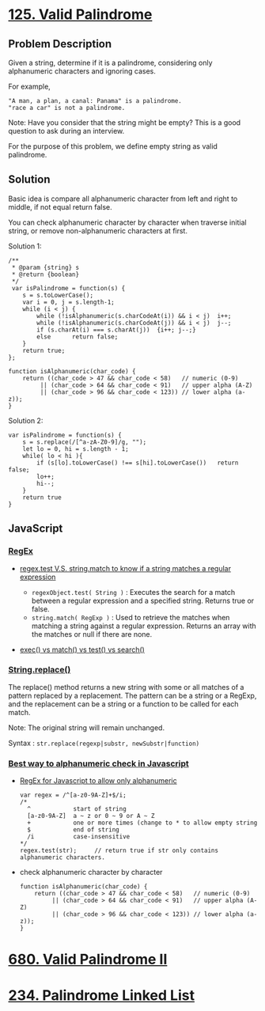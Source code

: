 # [125. Valid Palindrome](https://leetcode.com/problems/valid-palindrome/description/)
## Problem Description
Given a string, determine if it is a palindrome, considering only alphanumeric characters and ignoring cases.

For example,
```
"A man, a plan, a canal: Panama" is a palindrome.
"race a car" is not a palindrome.
```
Note:
Have you consider that the string might be empty? This is a good question to ask during an interview.

For the purpose of this problem, we define empty string as valid palindrome.

## Solution
Basic idea is compare all alphanumeric character from left and right to middle, if not equal return false.

You can check alphanumeric character by character when traverse initial string, or remove non-alphanumeric characters at first.

Solution 1:
```
/**
 * @param {string} s
 * @return {boolean}
 */
 var isPalindrome = function(s) {
    s = s.toLowerCase();
    var i = 0, j = s.length-1;
    while (i < j) {
        while (!isAlphanumeric(s.charCodeAt(i)) && i < j)  i++;
        while (!isAlphanumeric(s.charCodeAt(j)) && i < j)  j--;
        if (s.charAt(i) === s.charAt(j))  {i++; j--;}
        else      return false;
    }
    return true;
};

function isAlphanumeric(char_code) {
    return ((char_code > 47 && char_code < 58)   // numeric (0-9)
         || (char_code > 64 && char_code < 91)   // upper alpha (A-Z)
         || (char_code > 96 && char_code < 123)) // lower alpha (a-z));
}
```

Solution 2:
```
var isPalindrome = function(s) {
    s = s.replace(/[^a-zA-Z0-9]/g, "");
    let lo = 0, hi = s.length - 1;    
    while( lo < hi ){
        if (s[lo].toLowerCase() !== s[hi].toLowerCase())   return false;
        lo++; 
        hi--;
    }    
    return true
}
```

## JavaScript
### [RegEx](https://developer.mozilla.org/en-US/docs/Web/JavaScript/Reference/Global_Objects/RegExp)
- [regex.test V.S. string.match to know if a string matches a regular expression](https://stackoverflow.com/questions/10940137/regex-test-v-s-string-match-to-know-if-a-string-matches-a-regular-expression)
  - `regexObject.test( String )` : Executes the search for a match between a regular expression and a specified string. Returns true or false.    
  - `string.match( RegExp )` : Used to retrieve the matches when matching a string against a regular expression. Returns an array with the matches or null if there are none.
  
- [exec() vs match() vs test() vs search()](https://jsperf.com/exec-vs-match-vs-test-vs-search/2)

### [String.replace()](https://developer.mozilla.org/en-US/docs/Web/JavaScript/Reference/Global_Objects/String/replace)
The replace() method returns a new string with some or all matches of a pattern replaced by a replacement. The pattern can be a string or a RegExp, and the replacement can be a string or a function to be called for each match.

Note: The original string will remain unchanged.

Syntax : `str.replace(regexp|substr, newSubstr|function)`

### [Best way to alphanumeric check in Javascript](https://stackoverflow.com/questions/4434076/best-way-to-alphanumeric-check-in-javascript)
- [RegEx for Javascript to allow only alphanumeric](https://stackoverflow.com/questions/388996/regex-for-javascript-to-allow-only-alphanumeric/389022#389022)
  ```
  var regex = /^[a-z0-9A-Z]+$/i;
  /*
    ^            start of string
    [a-z0-9A-Z]  a ~ z or 0 ~ 9 or A ~ Z
    +            one or more times (change to * to allow empty string
    $            end of string
    /i           case-insensitive
  */
  regex.test(str);     // return true if str only contains alphanumeric characters.
  ```
  
- check alphanumeric character by character
  ```
  function isAlphanumeric(char_code) {
      return ((char_code > 47 && char_code < 58)   // numeric (0-9)
           || (char_code > 64 && char_code < 91)   // upper alpha (A-Z)
           || (char_code > 96 && char_code < 123)) // lower alpha (a-z));
  }
  ```

# [680. Valid Palindrome II](https://leetcode.com/problems/valid-palindrome-ii/description/)

# [234. Palindrome Linked List](https://leetcode.com/problems/palindrome-linked-list/description/)
